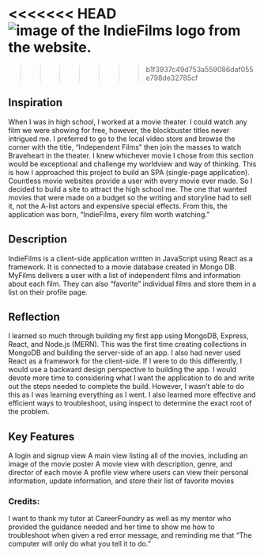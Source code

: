 <<<<<<< HEAD
![image of the IndieFilms logo from the website.](https://www.figma.com/file/wtpqCfSbysUagq204RGpGG/MyFilms?type=design&node-id=0%3A1&mode=design&t=3GOXPjhR26rFE1bB-1)
=======

>>>>>>> b1f3937c49d753a559086daf055e798de32785cf

## Inspiration

When I was in high school, I worked at a movie theater. I could watch any film we were showing for free, however, the blockbuster titles never intrigued me. I preferred to go to the local video store and browse the corner with the title, “Independent Films” then join the masses to watch Braveheart in the theater. I knew whichever movie I chose from this section would be exceptional and challenge my worldview and way of thinking.
This is how I approached this project to build an SPA (single-page application). Countless movie websites provide a user with every movie ever made. So I decided to build a site to attract the high school me. The one that wanted movies that were made on a budget so the writing and storyline had to sell it, not the A-list actors and expensive special effects. From this, the application was born, “IndieFilms, every film worth watching.”

## Description

IndieFilms is a client-side application written in JavaScript using React as a framework. It is connected to a movie database created in Mongo DB. MyFilms delivers a user with a list of independent films and information about each film. They can also “favorite” individual films and store them in a list on their profile page.

## Reflection

I learned so much through building my first app using MongoDB, Express, React, and Node.js (MERN). This was the first time creating collections in MongoDB and building the server-side of an app. I also had never used React as a framework for the client-side. If I were to do this differently, I would use a backward design perspective to building the app. I would devote more time to considering what I want the application to do and write out the steps needed to complete the build. However, I wasn’t able to do this as I was learning everything as I went. I also learned more effective and efficient ways to troubleshoot, using inspect to determine the exact root of the problem.

## Key Features

A login and signup view
A main view listing all of the movies, including an image of the movie poster
A movie view with description, genre, and director of each movie
A profile view where users can view their personal information, update information, and store their list of favorite movies

### Credits:

I want to thank my tutor at CareerFoundry as well as my mentor who provided the guidance needed and her time to show me how to troubleshoot when given a red error message, and reminding me that “The computer will only do what you tell it to do.”
